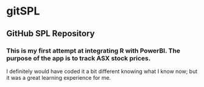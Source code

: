 # gitSPL
## GitHub SPL Repository

### This is my first attempt at integrating R with PowerBI. The purpose of the app is to track ASX stock  prices.

I definitely would have coded it a bit different knowing what I know now; but it was a great learning experience for me.
